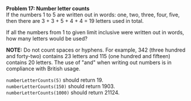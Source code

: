 **Problem 17: Number letter counts**  
If the numbers 1 to 5 are written out in words: one, two, three, four, five, then there are 3 + 3 + 5 + 4 + 4 = 19 letters used in total.  

If all the numbers from 1 to given limit inclusive were written out in words, how many letters would be used?  

**NOTE:** Do not count spaces or hyphens. For example, 342 (three hundred and forty-two) contains 23 letters and 115 (one hundred and fifteen)   contains 20 letters. The use of "and" when writing out numbers is in compliance with British usage.  

`numberLetterCounts(5)` should return 19.  
`numberLetterCounts(150)` should return 1903.  
`numberLetterCounts(1000)` should return 21124.  